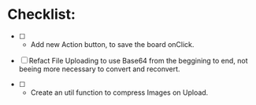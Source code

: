 # Checklist:

- [ ] - Add new Action button, to save the board onClick.

- [ ] Refact File Uploading to use Base64 from the beggining to end, not beeing more necessary to convert and reconvert.

- [ ] - Create an util function to compress Images on Upload.
